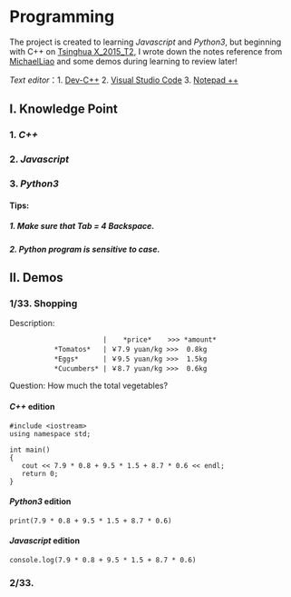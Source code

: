 # Programming
The project is created to learning *Javascript* and *Python3*, but beginning with C++ on [Tsinghua X_2015_T2](http://www.xuetangx.com/courses/course-v1:TsinghuaX+30240233X_2015_T2+sp/info), I wrote down the notes reference from [MichaelLiao](https://www.liaoxuefeng.com/) and some demos during learning to review later!      

*Text editor*：1. [Dev-C++](https://sourceforge.net/projects/orwelldevcpp/) 2. [Visual Studio Code](https://code.visualstudio.com/) 3. [Notepad ++](https://notepad-plus-plus.org/download/v7.5.3.html)
## Ⅰ. Knowledge Point      
### 1. *C++*
### 2. *Javascript*
### 3. *Python3*   
#### Tips:
##### 1. Make sure that *Tab = 4 Backspace*.
##### 2. Python program is *sensitive* to case.
## Ⅱ. Demos
### 1/33. Shopping
  Description:       
  
                           |    *price*    >>> *amount*
               *Tomatos*   | ￥7.9 yuan/kg >>>  0.8kg
               *Eggs*      | ￥9.5 yuan/kg >>>  1.5kg
               *Cucumbers* | ￥8.7 yuan/kg >>>  0.6kg
               
   Question: How much the total vegetables?
   
#### *C++* edition

 ```
#include <iostream>
using namespace std;

int main()
{
	cout << 7.9 * 0.8 + 9.5 * 1.5 + 8.7 * 0.6 << endl;
	return 0;
}
  ```
     
#### *Python3* edition   

  ```
print(7.9 * 0.8 + 9.5 * 1.5 + 8.7 * 0.6)
  ```   
     
#### *Javascript* edition   
 
  ```
  console.log(7.9 * 0.8 + 9.5 * 1.5 + 8.7 * 0.6)
  ```   
     
### 2/33. 
